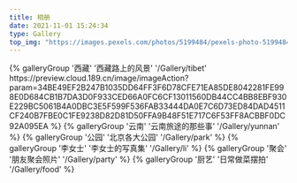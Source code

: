 ```yaml
---
title: 相册
date: 2021-11-01 15:24:34
type: Gallery
top_img: "https://images.pexels.com/photos/5199484/pexels-photo-5199484.png?auto=compress&cs=tinysrgb&h=750&w=1260"
---
```

<div class="gallery-group-main">
{% galleryGroup '西藏' '西藏路上的风景' '/Gallery/tibet' https://preview.cloud.189.cn/image/imageAction?param=34BE49EF2B247B1035DD64FF3F6D78CFE71EA85DE8042281FE998E0D684CB1B7DA3D0F933CED66A0FC6CF13011560DB44CC4BB8EBF930E229BC5061B4A0DBC3E5F599F536FAB33444DA0E7C6D73ED84DAD4511CF240B7FBE0C1FE9238D82D81D50FFA9B48F51E717C6F53FF8ACBBF0DC92A095EA %}
{% galleryGroup '云南' '云南旅途的那些事' '/Gallery/yunnan'  %}
{% galleryGroup '公园' '北京各大公园' '/Gallery/park'  %}
{% galleryGroup '李女士' '李女士的写真集' '/Gallery/li'  %}
{% galleryGroup '聚会' '朋友聚会照片' '/Gallery/party'  %}
{% galleryGroup '厨艺' '日常做菜摆拍' '/Gallery/food'  %}
</div>